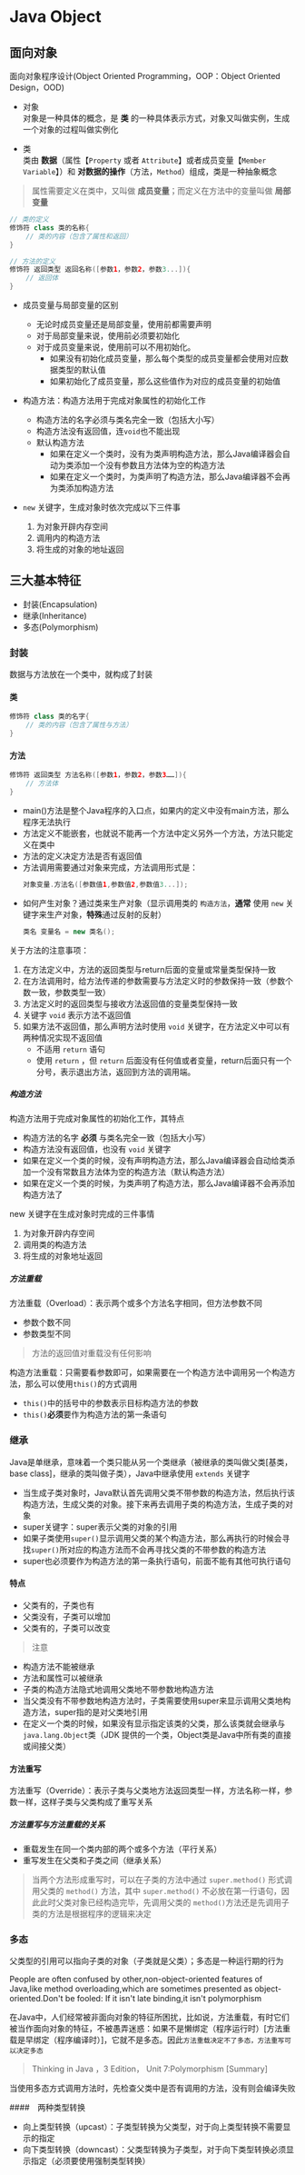# Java Object

## 面向对象
面向对象程序设计(Object Oriented Programming，OOP：Object Oriented Design，OOD)
* 对象  
对象是一种具体的概念，是 **类** 的一种具体表示方式，对象又叫做实例，生成一个对象的过程叫做实例化

* 类  
类由 **数据**（属性【`Property` 或者 `Attribute`】或者成员变量【`Member Variable`】）和 **对数据的操作**（方法，`Method`）组成，类是一种抽象概念
> 属性需要定义在类中，又叫做 **成员变量**；而定义在方法中的变量叫做 **局部变量**

```java
// 类的定义
修饰符 class 类的名称{
    // 类的内容（包含了属性和返回）
}

// 方法的定义
修饰符 返回类型 返回名称([参数1，参数2，参数3...]){
    // 返回体
}
```

* 成员变量与局部变量的区别
    * 无论时成员变量还是局部变量，使用前都需要声明
    * 对于局部变量来说，使用前必须要初始化
    * 对于成员变量来说，使用前可以不用初始化。
        * 如果没有初始化成员变量，那么每个类型的成员变量都会使用对应数据类型的默认值
        * 如果初始化了成员变量，那么这些值作为对应的成员变量的初始值

* 构造方法：构造方法用于完成对象属性的初始化工作
    * 构造方法的名字必须与类名完全一致（包括大小写）
    * 构造方法没有返回值，连`void`也不能出现
    * 默认构造方法
        * 如果在定义一个类时，没有为类声明构造方法，那么Java编译器会自动为类添加一个没有参数且方法体为空的构造方法
        * 如果在定义一个类时，为类声明了构造方法，那么Java编译器不会再为类添加构造方法
* `new` 关键字，生成对象时依次完成以下三件事  
    1. 为对象开辟内存空间
    2. 调用内的构造方法
    3. 将生成的对象的地址返回

## 三大基本特征
* 封装(Encapsulation)
* 继承(Inheritance)
* 多态(Polymorphism)

### 封装
数据与方法放在一个类中，就构成了封装

#### 类
```java
修饰符 class 类的名字{
    // 类的内容（包含了属性与方法）
}
```

#### 方法
```java
修饰符 返回类型 方法名称([参数1，参数2，参数3……]){
    // 方法体
}
```
* main()方法是整个Java程序的入口点，如果内的定义中没有main方法，那么程序无法执行
* 方法定义不能嵌套，也就说不能再一个方法中定义另外一个方法，方法只能定义在类中
* 方法的定义决定方法是否有返回值
* 方法调用需要通过对象来完成，方法调用形式是：
    ```java
    对象变量.方法名([参数值1,参数值2,参数值3...]);
    ```
* 如何产生对象？通过类来生产对象（显示调用类的 `构造方法`，**通常** 使用 `new` 关键字来生产对象，**特殊**通过反射的反射）
    ```java
    类名 变量名 = new 类名();
    ```

关于方法的注意事项：
1. 在方法定义中，方法的返回类型与return后面的变量或常量类型保持一致
2. 在方法调用时，给方法传递的参数需要与方法定义时的参数保持一致（参数个数一致，参数类型一致）
3. 方法定义时的返回类型与接收方法返回值的变量类型保持一致
4. 关键字 `void` 表示方法不返回值
5. 如果方法不返回值，那么声明方法时使用 `void` 关键字，在方法定义中可以有两种情况实现不返回值
    * 不适用 `return` 语句
    * 使用 `return` ，但 `return` 后面没有任何值或者变量，return后面只有一个分号，表示退出方法，返回到方法的调用端。


##### 构造方法
构造方法用于完成对象属性的初始化工作，其特点
* 构造方法的名字 **必须** 与类名完全一致（包括大小写）
* 构造方法没有返回值，也没有 `void` 关键字
* 如果在定义一个类的时候，没有声明构造方法，那么Java编译器会自动给类添加一个没有常数且方法体为空的构造方法（默认构造方法）
* 如果在定义一个类的时候，为类声明了构造方法，那么Java编译器不会再添加构造方法了

new 关键字在生成对象时完成的三件事情
1. 为对象开辟内存空间
2. 调用类的构造方法
3. 将生成的对象地址返回

##### 方法重载
方法重载（Overload）：表示两个或多个方法名字相同，但方法参数不同
* 参数个数不同
* 参数类型不同

>方法的返回值对重载没有任何影响

构造方法重载：只需要看参数即可，如果需要在一个构造方法中调用另一个构造方法，那么可以使用`this()`的方式调用
* `this()`中的括号中的参数表示目标构造方法的参数
* `this()`**必须**要作为构造方法的第一条语句

### 继承
Java是单继承，意味着一个类只能从另一个类继承（被继承的类叫做父类[基类，base class]，继承的类叫做子类），Java中继承使用 `extends` 关键字

* 当生成子类对象时，Java默认首先调用父类不带参数的构造方法，然后执行该构造方法，生成父类的对象。接下来再去调用子类的构造方法，生成子类的对象
* super关键字：super表示父类的对象的引用
* 如果子类使用`super()`显示调用父类的某个构造方法，那么再执行的时候会寻找`super()`所对应的构造方法而不会再寻找父类的不带参数的构造方法
* super也必须要作为构造方法的第一条执行语句，前面不能有其他可执行语句

#### 特点
* 父类有的，子类也有
* 父类没有，子类可以增加
* 父类有的，子类可以改变

>注意
* 构造方法不能被继承
* 方法和属性可以被继承
* 子类的构造方法隐式地调用父类地不带参数地构造方法
* 当父类没有不带参数地构造方法时，子类需要使用super来显示调用父类地构造方法，super指的是对父类地引用
* 在定义一个类的时候，如果没有显示指定该类的父类，那么该类就会继承与`java.lang.Object`类（JDK 提供的一个类，Object类是Java中所有类的直接或间接父类）


#### 方法重写
方法重写（Override）：表示子类与父类地方法返回类型一样，方法名称一样，参数一样，这样子类与父类构成了重写关系

##### 方法重写与方法重载的关系
* 重载发生在同一个类内部的两个或多个方法（平行关系）
* 重写发生在父类和子类之间（继承关系）

>当两个方法形成重写时，可以在子类的方法中通过 `super.method()` 形式调用父类的 `method()` 方法，其中 `super.method()` 不必放在第一行语句，因此此时父类对象已经构造完毕，先调用父类的 `method()`方法还是先调用子类的方法是根据程序的逻辑来决定

### 多态
父类型的引用可以指向子类的对象（子类就是父类）；多态是一种运行期的行为

People are often confused by other,non-object-oriented features of Java,like method overloading,which are sometimes presented as object-oriented.Don't be fooled: If it isn't late binding,it isn't polymorphism

在Java中，人们经常被非面向对象的特征所困扰，比如说，方法重载，有时它们被当作面向对象的特征，不被愚弄迷惑：如果不是懒绑定（程序运行时）[方法重载是早绑定（程序编译时）]，它就不是多态。因此`方法重载决定不了多态，方法重写可以决定多态`

> Thinking in Java ，3 Edition， Unit 7:Polymorphism [Summary]

当使用多态方式调用方法时，先检查父类中是否有调用的方法，没有则会编译失败

####　两种类型转换
* 向上类型转换（upcast）：子类型转换为父类型，对于向上类型转换不需要显示的指定
* 向下类型转换（downcast）：父类型转换为子类型，对于向下类型转换必须显示指定（必须要使用强制类型转换）
